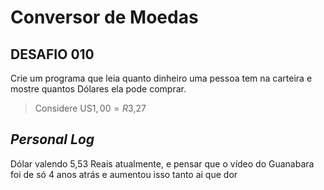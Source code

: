 # Conversor de Moedas



## DESAFIO 010

Crie um programa que leia quanto dinheiro uma pessoa tem na carteira e mostre quantos Dólares ela pode comprar.



> Considere US$1,00 = R$3,27



## *Personal Log*

Dólar valendo 5,53 Reais atualmente, e pensar que o vídeo do Guanabara foi de só 4 anos atrás e aumentou isso tanto ai que dor



